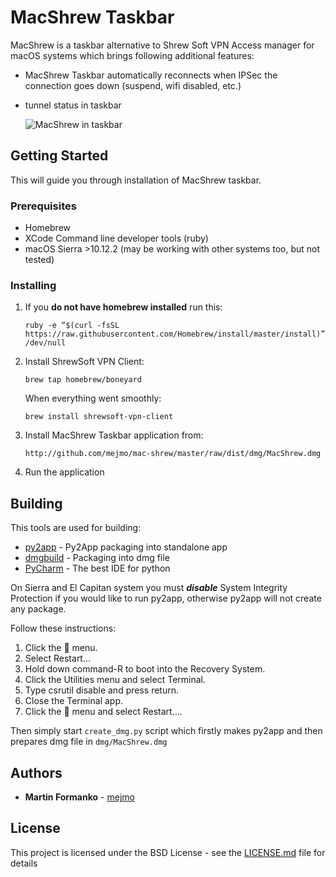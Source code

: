 # MacShrew Taskbar

MacShrew is a taskbar alternative to Shrew Soft VPN Access manager for macOS systems
which brings following additional features:
- MacShrew Taskbar automatically reconnects when IPSec the connection goes down (suspend, wifi disabled,
 etc.)
- tunnel status in taskbar

    ![MacShrew in taskbar](http://178.79.191.30/github_linking/MacShrew1.jpg "MacShrew Taskbar")

## Getting Started

This will guide you through installation of MacShrew taskbar.

### Prerequisites

- Homebrew
- XCode Command line developer tools (ruby)
- macOS Sierra >10.12.2 (may be working with other systems too, but not tested)

### Installing

1. If you **do not have homebrew installed** run this:

    ```
    ruby -e “$(curl -fsSL https://raw.githubusercontent.com/Homebrew/install/master/install)” /dev/null
    ```

2. Install ShrewSoft VPN Client:

    ```
    brew tap homebrew/boneyard
    ```
    When everything went smoothly:
    ```
    brew install shrewsoft-vpn-client
    ```

3. Install MacShrew Taskbar application from:
    ```
    http://github.com/mejmo/mac-shrew/master/raw/dist/dmg/MacShrew.dmg
    ```

4. Run the application

## Building

This tools are used for building:

* [py2app](https://pythonhosted.org/py2app/) - Py2App packaging into standalone app
* [dmgbuild](https://bitbucket.org/al45tair/dmgbuild/) - Packaging into dmg file
* [PyCharm](https://www.jetbrains.com/pycharm/) - The best IDE for python

On Sierra and El Capitan system you must _**disable**_ System Integrity Protection if you would like to run py2app,
otherwise py2app will not create any package.

Follow these instructions:

1. Click the  menu.
2. Select Restart...
3. Hold down command-R to boot into the Recovery System.
4. Click the Utilities menu and select Terminal.
5. Type csrutil disable and press return.
6. Close the Terminal app.
7. Click the  menu and select Restart....


Then simply start `create_dmg.py` script which firstly makes py2app and then prepares dmg file
in `dmg/MacShrew.dmg`

## Authors

* **Martin Formanko** - [mejmo](https://github.com/mejmo)

## License

This project is licensed under the BSD License - see the [LICENSE.md](LICENSE.md) file for details


